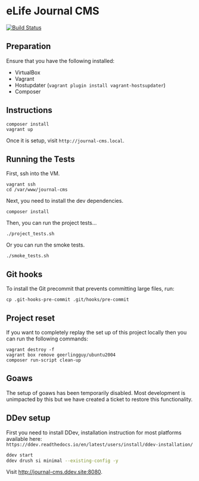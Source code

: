 # eLife Journal CMS

[![Build Status](http://ci--alfred.elifesciences.org/buildStatus/icon?job=test-journal-cms)](http://ci--alfred.elifesciences.org/job/test-journal-cms/)

## Preparation

Ensure that you have the following installed:

- VirtualBox
- Vagrant
- Hostupdater (`vagrant plugin install vagrant-hostsupdater`)
- Composer

## Instructions

```
composer install
vagrant up
```

Once it is setup, visit `http://journal-cms.local`.

## Running the Tests

First, ssh into the VM.

```
vagrant ssh
cd /var/www/journal-cms
```

Next, you need to install the dev dependencies.

```
composer install
```

Then, you can run the project tests...

```
./project_tests.sh
```

Or you can run the smoke tests.

```
./smoke_tests.sh
```

## Git hooks

To install the Git precommit that prevents committing large files, run:

```
cp .git-hooks-pre-commit .git/hooks/pre-commit
```

## Project reset

If you want to completely replay the set up of this project locally then you can run the following commands:

```
vagrant destroy -f
vagrant box remove geerlingguy/ubuntu2004
composer run-script clean-up
```

## Goaws

The setup of goaws has been temporarily disabled. Most development is unimpacted by this but we have created a ticket to restore this functionality.

## DDev setup

First you need to install DDev, installation instruction for most platforms available here: `https://ddev.readthedocs.io/en/latest/users/install/ddev-installation/`

```bash
ddev start
ddev drush si minimal --existing-config -y
```

Visit http://journal-cms.ddev.site:8080.
